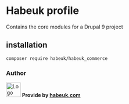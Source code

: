 # Habeuk profile

Contains the core modules for a Drupal 9 project

## installation

```
composer require habeuk/habeuk_commerce
```

### Author

<div>
<img alt="Logo habeuk" src="https://habeuk.com/sites/default/files/styles/medium/public/2023-08/logo-habeuk.png" height="40px">
<strong> Provide by <a href="https://habeuk.com/" target="_blank">habeuk.com</a> </strong>
</div>
